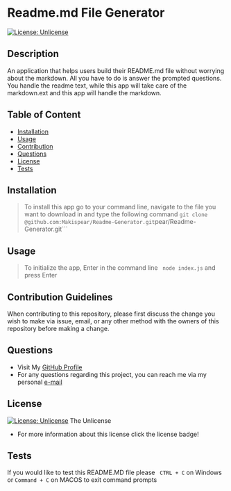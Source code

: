 
# Readme.md File Generator 
[![License: Unlicense](https://img.shields.io/badge/license-Unlicense-blue.svg)](http://unlicense.org/)

## Description
An application that helps users build their README.md file without worrying about the markdown. All you have to do is answer the prompted questions. You handle the readme text, while this app will take care of the markdown.ext and this app will handle the markdown.


  ## Table of Content
  * [Installation](#installation)
  * [Usage](#usage)
  * [Contribution](#contribution-guidelines)
  * [Questions](#questions)
  * [License](#license)
  * [Tests](#tests)
  

## Installation
> To install this app go to your command line, navigate to the file you want to download in and type the following command ```git clone @github.com:Makispear/Readme-Generator.git```pear/Readme-Generator.git```

## Usage 
> To initialize the app, Enter in the command line ``` node index.js``` and press Enter

## Contribution Guidelines
When contributing to this repository, please first discuss the change you wish to make via issue, email, or any other method with the owners of this repository before making a change.

## Questions
* Visit My [GitHub Profile](https://github.com/Makispear)
* For any questions regarding this project, you can reach me via my personal [e-mail](mailto:maki-miko@hotmail.com) 


## License
[![License: Unlicense](https://img.shields.io/badge/license-Unlicense-blue.svg)](http://unlicense.org/)
The Unlicense
* For more information about this license click the license badge!


## Tests
If you would like to test this README.MD file  please ``` CTRL + C``` on Windows or ```Command + C``` on MACOS to exit command prompts
